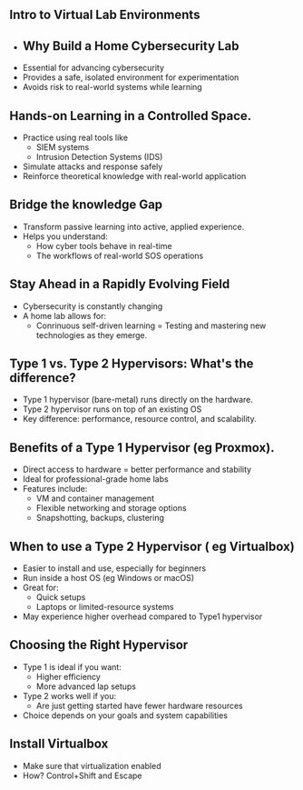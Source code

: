 ## Intro to Virtual Lab Environments
- ## Why Build a Home Cybersecurity Lab
- Essential for advancing cybersecurity
- Provides a safe, isolated environment for experimentation
- Avoids risk to real-world systems while learning

## Hands-on Learning in a Controlled Space.
- Practice using real tools like
    - SIEM systems
    - Intrusion Detection Systems (IDS)
- Simulate attacks and response safely
- Reinforce theoretical knowledge with real-world application

## Bridge the knowledge Gap
- Transform passive learning into active, applied experience.
- Helps you understand:
    - How cyber tools behave in real-time
    - The workflows of real-world SOS operations

## Stay Ahead in a Rapidly Evolving Field
- Cybersecurity is constantly changing
- A home lab allows for:
    - Conrinuous self-driven learning
    = Testing and mastering new technologies as they emerge. 

## Type 1 vs. Type 2 Hypervisors: What's the difference?
- Type 1 hypervisor (bare-metal) runs directly on the hardware.
- Type 2 hypervisor runs on top of an existing OS
- Key difference: performance, resource control, and scalability.


## Benefits of a Type 1 Hypervisor (eg Proxmox).
- Direct access to hardware = better performance and stability 
- Ideal for professional-grade home labs
- Features include:
    - VM and container management
    - Flexible networking and storage options
    - Snapshotting, backups, clustering

## When to use a Type 2 Hypervisor ( eg Virtualbox)
- Easier to install and use, especially for beginners
- Run inside a host OS (eg Windows or macOS)
- Great for: 
    - Quick setups
    - Laptops or limited-resource systems
- May experience higher overhead compared to Type1 hypervisor 

## Choosing the Right Hypervisor
- Type 1 is ideal if you want:
    - Higher efficiency
    - More advanced lap setups 
- Type 2 works well if you:
    - Are just getting started
    have fewer hardware resources
- Choice depends on your goals and system capabilities
## Install Virtualbox
- Make sure that virtualization enabled
- How? Control+Shift and Escape 
